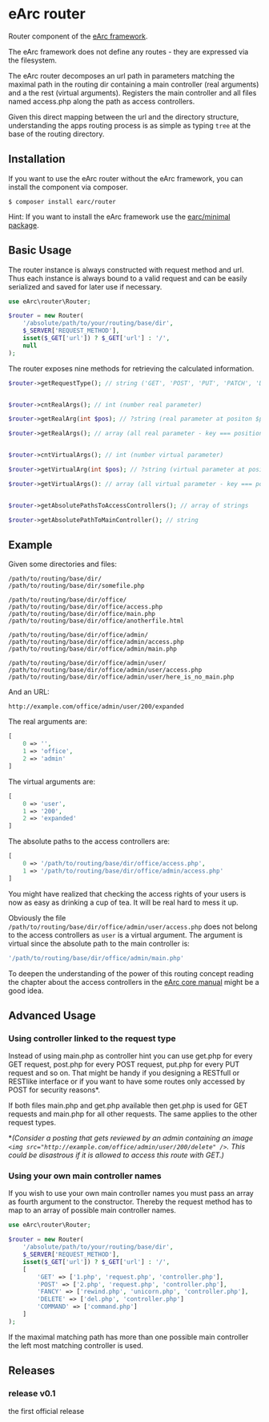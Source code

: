 # eArc router

Router component of the [eArc framework](https://github.com/Koudela/eArc-core).

The eArc framework does not define any routes - they are expressed via the
filesystem.

The eArc router decomposes an url path in parameters matching the maximal path
in the routing dir containing a main controller (real arguments) and a the rest
(virtual arguments). Registers the main controller and all files named
access.php along the path as access controllers.

Given this direct mapping between the url and the directory structure,
understanding the apps routing process is as simple as typing `tree` at the base
of the routing directory.

## Installation

If you want to use the eArc router without the eArc framework, you can install
the component via composer.

```
$ composer install earc/router
```

Hint: If you want to install the eArc framework use the
[earc/minimal package](https://github.com/Koudela/eArc-minimal).

## Basic Usage

The router instance is always constructed with request method and url. Thus each
instance is always bound to a valid request and can be easily serialized and
saved for later use if necessary. 

```php
use eArc\router\Router;

$router = new Router(
    '/absolute/path/to/your/routing/base/dir',
    $_SERVER['REQUEST_METHOD'],
    isset($_GET['url']) ? $_GET['url'] : '/',
    null
);
```

The router exposes nine methods for retrieving the calculated information.

```php
$router->getRequestType(); // string ('GET', 'POST', 'PUT', 'PATCH', 'DELETE', ...) 


$router->cntRealArgs(); // int (number real parameter) 

$router->getRealArg(int $pos); // ?string (real parameter at positon $pos)

$router->getRealArgs(); // array (all real parameter - key === position)


$router->cntVirtualArgs(); // int (number virtual parameter)

$router->getVirtualArg(int $pos); // ?string (virtual parameter at position $pos)

$router->getVirtualArgs(): // array (all virtual parameter - key === position)


$router->getAbsolutePathsToAccessControllers(); // array of strings

$router->getAbsolutePathToMainController(); // string
```

## Example

Given some directories and files:

```
/path/to/routing/base/dir/
/path/to/routing/base/dir/somefile.php

/path/to/routing/base/dir/office/
/path/to/routing/base/dir/office/access.php
/path/to/routing/base/dir/office/main.php
/path/to/routing/base/dir/office/anotherfile.html

/path/to/routing/base/dir/office/admin/
/path/to/routing/base/dir/office/admin/access.php
/path/to/routing/base/dir/office/admin/main.php

/path/to/routing/base/dir/office/admin/user/
/path/to/routing/base/dir/office/admin/user/access.php
/path/to/routing/base/dir/office/admin/user/here_is_no_main.php
```

And an URL:

```
http://example.com/office/admin/user/200/expanded
```

The real arguments are:

```php
[
    0 => '',
    1 => 'office', 
    2 => 'admin'
]
```

The virtual arguments are:

```php
[
    0 => 'user',
    1 => '200',
    2 => 'expanded'
]
```

The absolute paths to the access controllers are:


```php
[
    0 => '/path/to/routing/base/dir/office/access.php',
    1 => '/path/to/routing/base/dir/office/admin/access.php'
]
```

You might have realized that checking the access rights of your users is now as
easy as drinking a cup of tea. It will be real hard to mess it up.
 
Obviously the file `/path/to/routing/base/dir/office/admin/user/access.php` does 
not belong to the access controllers as `user` is a virtual argument. The
argument is virtual since the absolute path to the main controller is:

```php
'/path/to/routing/base/dir/office/admin/main.php'
```

To deepen the understanding of the power of this routing concept reading the 
chapter about the access controllers in the 
[eArc core manual](https://github.com/Koudela/eArc-core#the-access-controllers)
might be a good idea. 

## Advanced Usage  

### Using controller linked to the request type

Instead of using main.php as controller hint you can use get.php for every GET
request, post.php for every POST request, put.php for every PUT request and so
on. That might be handy if you designing a RESTfull or RESTlike interface or 
if you want to have some routes only accessed by POST for security reasons*. 

If both files main.php and get.php available then get.php is used for GET
requests and main.php for all other requests. The same applies to the other 
request types.  

**(Consider a posting that gets reviewed by an admin containing an 
image `<img src="http://example.com/office/admin/user/200/delete" />`. This 
could be disastrous if it is allowed to access this route with GET.)*

### Using your own main controller names

If you wish to use your own main controller names you must pass an array as
fourth argument to the constructor. Thereby the request method has to map to an
array of possible main controller names.
```php
use eArc\router\Router;

$router = new Router(
    '/absolute/path/to/your/routing/base/dir',
    $_SERVER['REQUEST_METHOD'],
    isset($_GET['url']) ? $_GET['url'] : '/',
    [
        'GET' => ['1.php', 'request.php', 'controller.php'], 
        'POST' => ['2.php', 'request.php', 'controller.php'],
        'FANCY' => ['rewind.php', 'unicorn.php', 'controller.php'],
        'DELETE' => ['del.php', 'controller.php']
        'COMMAND' => ['command.php']
    ]
);
```
If the maximal matching path has more than one possible main controller the
left most matching controller is used.      

## Releases

### release v0.1

the first official release
